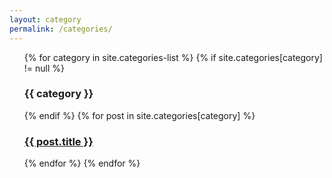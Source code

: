 ```yaml
---
layout: category
permalink: /categories/
---
```

<div class="home">
   <ul class="post-list">
{% for category in site.categories-list %}
{% if site.categories[category] != null %}
  <h3 class="category-title">
    {{ category }}
  </h3>
{% endif %}
  {% for post in site.categories[category] %}
  	<h3>
  	<a class="post-link category-link" href="{{ post.url | prepend: site.baseurl }}">{{ post.title }}</a>
	</h3>
  {% endfor %}
{% endfor %}
   </ul>
</div> 
